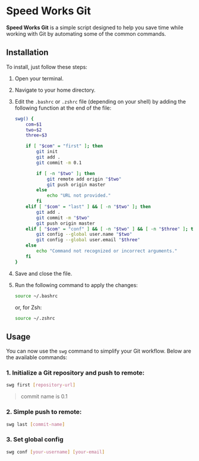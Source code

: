 # Speed Works Git

**Speed Works Git** is a simple script designed to help you save time while working with Git by automating some of the common commands.

## Installation

To install, just follow these steps:

1. Open your terminal.
2. Navigate to your home directory.
3. Edit the `.bashrc` or `.zshrc` file (depending on your shell) by adding the following function at the end of the file:

    ```bash
    swg() {
        com=$1
        two=$2
        three=$3

        if [ "$com" = "first" ]; then
            git init
            git add .
            git commit -m 0.1

            if [ -n "$two" ]; then
                git remote add origin "$two"
                git push origin master
            else
                echo "URL not provided."
            fi
        elif [ "$com" = "last" ] && [ -n "$two" ]; then
            git add .
            git commit -m "$two"
            git push origin master
        elif [ "$com" = "conf" ] && [ -n "$two" ] && [ -n "$three" ]; then
            git config --global user.name "$two"
            git config --global user.email "$three"
        else
            echo "Command not recognized or incorrect arguments."
        fi
    }
    ```

4. Save and close the file.
5. Run the following command to apply the changes:

    ```bash
    source ~/.bashrc
    ```

    or, for Zsh:

    ```bash
    source ~/.zshrc
    ```

## Usage

You can now use the `swg` command to simplify your Git workflow. Below are the available commands:

### 1. Initialize a Git repository and push to remote:

   ```bash
   swg first [repository-url]
  ```
  > commit name is 0.1
### 2. Simple push to remote:

   ```bash
   swg last [commit-name]
  ```
### 3. Set global config

   ```bash
   swg conf [your-username] [your-email]
  ```
